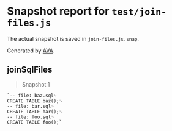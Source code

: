 # Snapshot report for `test/join-files.js`

The actual snapshot is saved in `join-files.js.snap`.

Generated by [AVA](https://ava.li).

## joinSqlFiles

> Snapshot 1

    `-- file: baz.sql␊
    CREATE TABLE baz();␊
    -- file: bar.sql␊
    CREATE TABLE bar();␊
    -- file: foo.sql␊
    CREATE TABLE foo();`
